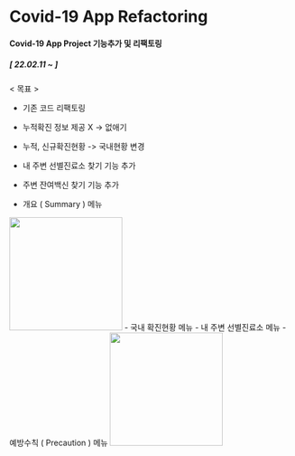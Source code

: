 # Covid-19 App Refactoring

#### Covid-19 App Project 기능추가 및 리팩토링

##### [ 22.02.11 ~ ]

< 목표 >
- 기존 코드 리팩토링 
- 누적확진 정보 제공 X -> 없애기 
- 누적, 신규확진현황 -> 국내현황 변경 
- 내 주변 선별진료소 찾기 기능 추가
- 주변 잔여백신 찾기 기능 추가 

- 개요 ( Summary ) 메뉴 
<img src = "https://user-images.githubusercontent.com/52556870/153616641-b88791b1-53ec-46cd-bfc8-ca79f360cdb8.jpg" width="200">
- 국내 확진현황 메뉴
- 내 주변 선별진료소 메뉴
- 예방수칙 ( Precaution ) 메뉴
<img src = "https://user-images.githubusercontent.com/52556870/153616667-b744ce7d-2313-499a-8af6-6bfaf8626c2c.jpg" width="200">

  
